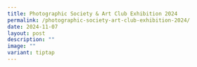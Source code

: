 ```yaml
---
title: Photographic Society & Art Club Exhibition 2024
permalink: /photographic-society-art-club-exhibition-2024/
date: 2024-11-07
layout: post
description: ""
image: ""
variant: tiptap
---
```


